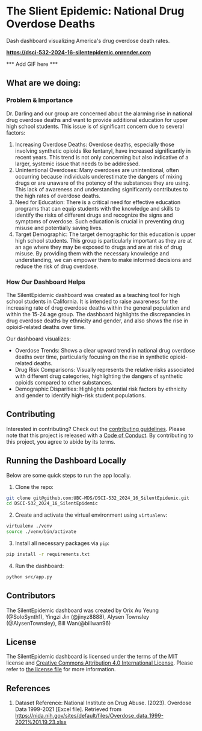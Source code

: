 # The Slient Epidemic: National Drug Overdose Deaths

Dash dashboard visualizing America's drug overdose death rates.

**https://dsci-532-2024-16-silentepidemic.onrender.com**


*** Add GIF here ***

## What are we doing:

### Problem & Importance
Dr. Darling and our group are concerned about the alarming rise in national drug overdose deaths and want to provide additional education for upper high school students. This issue is of significant concern due to several factors:
1. Increasing Overdose Deaths: Overdose deaths, especially those involving synthetic opioids like fentanyl, have increased significantly in recent years. This trend is not only concerning but also indicative of a larger, systemic issue that needs to be addressed.
2. Unintentional Overdoses: Many overdoses are unintentional, often occurring because individuals underestimate the dangers of mixing drugs or are unaware of the potency of the substances they are using. This lack of awareness and understanding significantly contributes to the high rates of overdose deaths.
3. Need for Education: There is a critical need for effective education programs that can equip students with the knowledge and skills to identify the risks of different drugs and recognize the signs and symptoms of overdose. Such education is crucial in preventing drug misuse and potentially saving lives.
4. Target Demographic: The target demographic for this education is upper high school students. This group is particularly important as they are at an age where they may be exposed to drugs and are at risk of drug misuse. By providing them with the necessary knowledge and understanding, we can empower them to make informed decisions and reduce the risk of drug overdose.

### How Our Dashboard Helps
The SilentEpidemic dashboard was created as a teaching tool for high school students in California. It is intended to raise awareness for the increasing rate of drug overdose deaths within the general population and within the 15-24 age group. The dashboard highlights the discrepancies in drug overdose deaths by ethnicity and gender, and also shows the rise in opioid-related deaths over time. 

Our dashboard visualizes:

- Overdose Trends: Shows a clear upward trend in national drug overdose deaths over time, particularly focusing on the rise in synthetic opioid-related deaths.
- Drug Risk Comparisons: Visually represents the relative risks associated with different drug categories, highlighting the dangers of synthetic opioids compared to other substances.
- Demographic Disparities: Highlights potential risk factors by ethnicity and gender to identify high-risk student populations.

## Contributing
Interested in contributing? Check out the [contributing guidelines](CONTRIBUTING.md). Please note that this project is released with a [Code of Conduct](CODE_OF_CONDUCT.md). By contributing to this project, you agree to abide by its terms.

## Running the Dashboard Locally

Below are some quick steps to run the app locally.
1. Clone the repo:
```bash
git clone git@github.com:UBC-MDS/DSCI-532_2024_16_SilentEpidemic.git
cd DSCI-532_2024_16_SilentEpidemic
```

2. Create and activate the virtual environment using `virtualenv`:
```bash 
virtualenv ./venv
source ./venv/bin/activate
```

3. Install all necessary packages via `pip`:
```bash
pip install -r requirements.txt
```

4. Run the dashboard:
```bash 
python src/app.py
```

## Contributors
The SilentEpidemic dashboard was created by Orix Au Yeung (@SoloSynth1), Yingzi Jin (@jinyz8888), Alysen Townsley (@AlysenTownsley), Bill Wan(@billwan96)

## License
The SilentEpidemic dashboard is licensed under the terms of the MIT license and [Creative Commons Attribution 4.0 International License](https://creativecommons.org/licenses/by/4.0/). Please refer to [the license file](LICENSE) for more information.

## References
1. Dataset Reference: National Institute on Drug Abuse. (2023). Overdose Data 1999-2021 [Excel file]. Retrieved from https://nida.nih.gov/sites/default/files/Overdose_data_1999-2021%201.19.23.xlsx
